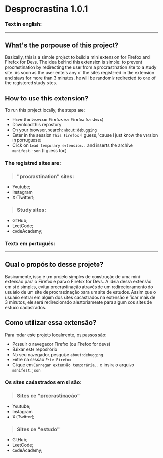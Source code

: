 # Desprocrastina 1.0.1

### Text in english:
<hr>

## What's the porpouse of this project?

Basically, this is a simple project to build a mini extension for Firefox and Firefox for Devs. The idea behind this extension is simple: to prevent procrastination by redirecting the user from a procrastination site to a study site.
As soon as the user enters any of the sites registered in the extension and stays for more than 3 minutes, he will be randomly redirected to one of the registered study sites.

## How to use this extension?

To run this project locally, the steps are:

* Have the browser Firefox (or Firefox for devs)
* Download this repostory
* On your browser, search: `about:debugging`
* Enter in the session `This Firefox` (I guess, 'cause I just know the version in portuguese)
* Click on `Load temporary extension..` and inserts the archive `manifest.json` (I guess too)

### The registred sites are:
> ### "procrastination" sites:
* Youtube;
* Instagram;
* X (Twitter);

> ### Study sites:
* GitHub;
* LeetCode;
* codeAcademy;

### Texto em português:
<hr>

## Qual o propósito desse projeto?

Basicamente, isso é um projeto simples de construção de uma mini extensão para o Firefox e para o Firefox for Devs. A ideia dessa extensão em si é simples, evitar procrastinação através de um redirecionamento do usuário de um site de procrastinação para um site de estudos.
Assim que o usuário entrar em algum dos sites cadastrados na extensão e ficar mais de 3 minutos, ele será redirecionado aleatoriamente para algum dos sites de estudo cadastrados.

## Como utilizar essa extensão?

Para rodar este projeto localmente, os passos são:

* Possuir o navegador Firefox (ou Firefox for devs)
* Baixar este repositório
* No seu navegador, pesquise `about:debugging`
* Entre na sessão `Este Firefox`
* Clique em `Carregar extensão temporária..` e insira o arquivo `manifest.json`


### Os sites cadastrados em si são:
> ### Sites de "procrastinação"
* Youtube;
* Instagram;
* X (Twitter);

> ### Sites de "estudo"
* GitHub;
* LeetCode;
* codeAcademy;